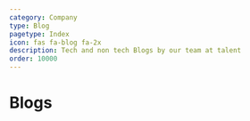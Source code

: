 ```yaml
---
category: Company
type: Blog
pagetype: Index
icon: fas fa-blog fa-2x
description: Tech and non tech Blogs by our team at talent
order: 10000
---
```


# Blogs